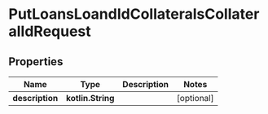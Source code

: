 
# PutLoansLoandIdCollateralsCollateralIdRequest

## Properties
| Name | Type | Description | Notes |
| ------------ | ------------- | ------------- | ------------- |
| **description** | **kotlin.String** |  |  [optional] |



